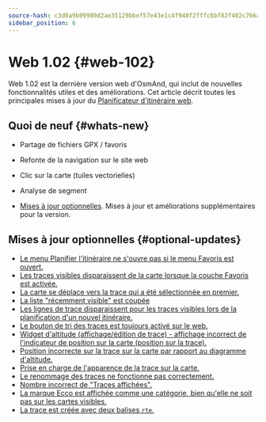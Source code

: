 ```yaml
---
source-hash: c3d0a9b09980d2ae35129bbef57e43e1c4f948f2fffc6bf82f402c766a05620e
sidebar_position: 6
---
```


# Web 1.02 {#web-102}

Web 1.02 est la dernière version web d'OsmAnd, qui inclut de nouvelles fonctionnalités utiles et des améliorations. Cet article décrit toutes les principales mises à jour du [Planificateur d'itinéraire web](../user/web/index.md).


## Quoi de neuf {#whats-new}

- Partage de fichiers GPX / favoris
- Refonte de la navigation sur le site web
- Clic sur la carte (tuiles vectorielles)
- Analyse de segment


- [Mises à jour optionnelles](#optional-updates). Mises à jour et améliorations supplémentaires pour la version.


## Mises à jour optionnelles {#optional-updates}

- [Le menu Planifier l'itinéraire ne s'ouvre pas si le menu Favoris est ouvert.](https://github.com/osmandapp/web/issues/706)
- [Les traces visibles disparaissent de la carte lorsque la couche Favoris est activée.](https://github.com/osmandapp/web/issues/746)
- [La carte se déplace vers la trace qui a été sélectionnée en premier.](https://github.com/osmandapp/web/issues/728)
- [La liste "récemment visible" est coupée](https://github.com/osmandapp/web/issues/743)
- [Les lignes de trace disparaissent pour les traces visibles lors de la planification d'un nouvel itinéraire.](https://github.com/osmandapp/web/issues/745)
- [Le bouton de tri des traces est toujours activé sur le web.](https://github.com/osmandapp/web/issues/649)
- [Widget d'altitude (affichage/édition de trace) - affichage incorrect de l'indicateur de position sur la carte (position sur la trace).](https://github.com/osmandapp/web/issues/767)
- [Position incorrecte sur la trace sur la carte par rapport au diagramme d'altitude.](https://github.com/osmandapp/web/issues/727)
- [Prise en charge de l'apparence de la trace sur la carte.](https://github.com/osmandapp/web/issues/711)
- [Le renommage des traces ne fonctionne pas correctement.](https://github.com/osmandapp/web/issues/744)
- [Nombre incorrect de "Traces affichées".](https://github.com/osmandapp/web/issues/798)
- [La marque Ecco est affichée comme une catégorie, bien qu'elle ne soit pas sur les cartes visibles.](https://github.com/osmandapp/web/issues/807)
- [La trace est créée avec deux balises `rte`.](https://github.com/osmandapp/OsmAnd-iOS/issues/4466)